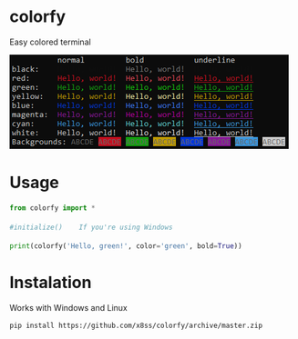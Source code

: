 # colorfy
Easy colored terminal

![Screenshot](screenshot.png)

# Usage
```python
from colorfy import *

#initialize()    If you're using Windows

print(colorfy('Hello, green!', color='green', bold=True))
```

# Instalation
Works with Windows and Linux
```
pip install https://github.com/x8ss/colorfy/archive/master.zip
```
